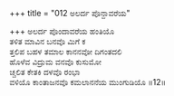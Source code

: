 +++
title = "012 ಅಲರ್ದ ಪೊನ್ದಾವರೆಯ"

+++
ಅಲರ್ದ ಪೊಂದಾವರೆಯ ಹಂತಿಯೊ  
ತಳಿತ ಮಾವಿನ ಬನವೊ ಮಿಗೆ ಕ  
ತ್ತಲಿಪ ಬಹಳ ತಮಾಲ ಕಾನನವೋ ದಿಗಂತದಲಿ   
ಹೊಳೆವ ವಿದ್ರುಮ ವನವೊ ಕುಸುಮೋ  
ಚ್ಚಲಿತ ಕೇತಕಿ ದಳವೊ ರಂಭಾ              
ವಳಿಯೊ ಕಾಂತಾಜನವೊ ಕಮಲಾನನೆಯ ಮುಂಗುಡಿಯೊ     ॥12॥